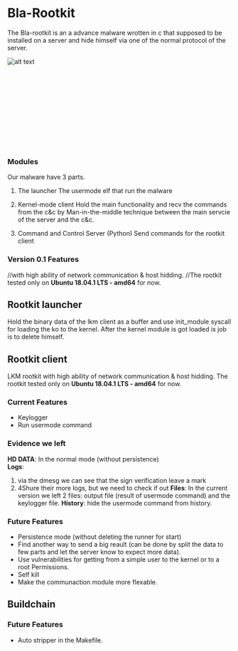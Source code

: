 # Bla-Rootkit
The Bla-rootkit is an a advance malware wrotten in c that supposed to be installed on a server and hide himself via one of the 
normal protocol of the server.


![alt text](https://i.imgur.com/KOdSjwL.jpg)

<br><br><br><br><br>
<br><br><br><br><br>

### Modules
Our malware have 3 parts.

1. The launcher
The usermode elf that run the malware

2. Kernel-mode client 
Hold the main functionality and recv the commands from the c&c by Man-in-the-middle technique between the main servcie of the server and the c&c.

3. Command and Control Server (Python)
Send commands for the rootkit client 

### Version 0.1 Features
//with high ability of network communication & host hidding.
//The rootkit tested only on **Ubuntu 18.04.1 LTS - amd64** for now.

## Rootkit launcher
Hold the binary data of the lkm client as a buffer and use init_module syscall for loading the ko to the kernel. 
After the kernel module is got loaded is job is to delete himself.

## Rootkit client
LKM rootkit with high ability of network communication & host hidding.
The rootkit tested only on **Ubuntu 18.04.1 LTS - amd64** for now.

### Current Features
- Keylogger
- Run usermode command


### Evidence we left

**HD DATA**: In the normal mode (without persistence) <br>
**Logs**: 
1. via the dmesg we can see that the sign verification leave a mark
2. 4Shure their more logs, but we need to check if out
**Files**: In the current version we left 2 files: output file (result of usermode command) and the keylogger file.
**History**: hide the usermode command from history.

### Future Features
- Persistence mode (without deleting the runner for start)
- Find another way to send a big reault (can be done by split the data to few parts and let the server know to expect more data).
- Use vulnerabilities for getting from a simple user to the kernel or to a root Permissions.  
- Self kill
- Make the communaction module more flexable.

## Buildchain

### Future Features
- Auto stripper in the Makefile.


